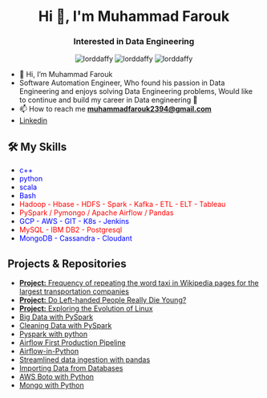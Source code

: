 <h1 align="center">Hi 👋, I'm Muhammad Farouk</h1>
<h3 align="center">Interested in Data Engineering</h3>

<p align="center"> <img src="https://komarev.com/ghpvc/?username=lorddaffy&label=Profile%20views&color=0e75b6&style=flat" alt="lorddaffy" />
		   <img src="https://badges.pufler.dev/repos/lorddaffy" alt="lorddaffy" />
		   <img src="https://img.shields.io/github/followers/lorddaffy?label=Followers" alt="lorddaffy" />
</p>


- 👋 Hi, I’m Muhammad Farouk
- Software Automation Engineer, Who found his passion in Data Engineering and enjoys solving Data Engineering problems, Would like to continue and build my career in Data engineering  👀
- 📫 How to reach me **muhammadfarouk2394@gmail.com**
- [Linkedin](www.linkedin.com/in/muhammad-farouk-82086b178)



## 🛠️ My Skills

- <span style="color: blue;">c++</span>
- <span style="color: blue;">python</span>
- <span style="color: blue;">scala</span>
- <span style="color: blue;">Bash</span>
- <span style="color: red;">Hadoop - Hbase - HDFS - Spark - Kafka - ETL - ELT - Tableau</span>
- <span style="color: red;">PySpark / Pymongo / Apache Airflow / Pandas</span>
- <span style="color: blue;">GCP - AWS - GIT - K8s -  Jenkins</span>
- <span style="color: red;">MySQL - IBM DB2 - Postgresql</span>
- <span style="color: blue;">MongoDB - Cassandra - Cloudant</span>


## Projects & Repositories
- [**Project:** Frequency of repeating the word taxi in Wikipedia pages for the largest transportation companies](https://github.com/lorddaffy/Frequency-of-repeating-the-word-taxi-in-Wikipedia-pages-for-the-largest-transportation-companies)
- [**Project:** Do Left-handed People Really Die Young?](https://github.com/lorddaffy/-Do-Left-handed-People-Really-Die-Young/blob/main/notebook.ipynb)
- [**Project:** Exploring the Evolution of Linux](https://github.com/lorddaffy/Exploring-the-Evolution-of-Linux/blob/main/notebook.ipynb)
- [Big Data with PySpark](https://github.com/lorddaffy/Big-Data-with-PySpark)
- [Cleaning Data with PySpark](https://github.com/lorddaffy/Cleaning-Data-with-PySpark)
- [Pyspark with python](https://github.com/lorddaffy/Pyspark)
- [Airflow First Production Pipeline](https://github.com/lorddaffy/Airflow-First-Production-Pipeline)
- [Airflow-in-Python](https://github.com/lorddaffy/Airflow-in-Python)
- [Streamlined data ingestion with pandas](https://github.com/lorddaffy/streamlined_data_ingestion_with_pandas)
- [Importing Data from Databases](https://github.com/lorddaffy/Importing-Data-from-Databases) 
- [AWS Boto with Python](https://github.com/lorddaffy/AWS-Boto-in-Python)
- [Mongo with Python](https://github.com/lorddaffy/PyMongo)
